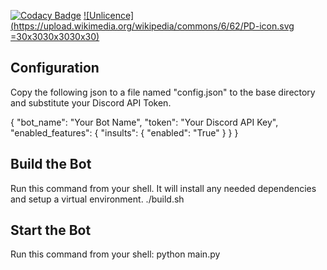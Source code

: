 [![Codacy Badge](https://app.codacy.com/project/badge/Grade/0d18ec4c208743df8101d08d4ce71b82)](https://www.codacy.com?utm_source=github.com&amp;utm_medium=referral&amp;utm_content=Travisivart/TGA-Bot&amp;utm_campaign=Badge_Grade)
[![Unlicence](https://upload.wikimedia.org/wikipedia/commons/6/62/PD-icon.svg =30x3030x3030x30)](https://github.com/Travisivart/TGA-Bot/blob/main/LICENSE)

## Configuration
Copy the following json to a file named "config.json" to the base directory and substitute your Discord API Token.

{
    "bot_name": "Your Bot Name",
    "token": "Your Discord API Key",
    "enabled_features": {
        "insults": {
            "enabled": "True"
        }
    }
}


## Build the Bot

Run this command from your shell. It will install any needed dependencies and setup a virtual environment.
./build.sh

## Start the Bot

Run this command from your shell:
python main.py
